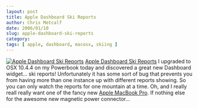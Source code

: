 ```yaml
---
layout: post
title: Apple Dashboard Ski Reports
author: Chris Metcalf
date: 2006/01/10
slug: apple-dashboard-ski-reports
category: 
tags: [ apple, dashboard, macosx, skiing ]
---
```


<a href="http://www.flickr.com/photos/chrismetcalf/85133114/" title="Apple Dashboard Ski Reports"><img src="http://static.flickr.com/43/85133114_b7e950e96c.jpg" alt="Apple Dashboard Ski Reports" class="flickrphoto" /></a>
<a href="http://www.flickr.com/photos/chrismetcalf/85133114/" class="photocaption">Apple Dashboard Ski Reports</a>
I upgraded to OSX 10.4.4 on my Powerbook today and discovered a great new Dashboard widget... ski reports!
Unfortunately it has some sort of bug that prevents you from having more than one instance up with different reports showing. So you can only watch the reports for one mountain at a time.
Oh, and I really reall really want one of the fancy new <a href="http://www.apple.com/macbookpro/">Apple MacBook Pro</a>. If nothing else for the awesome new magnetic power connector...

